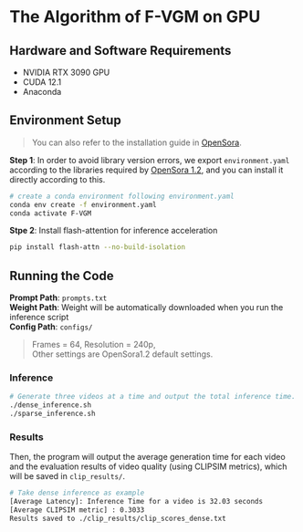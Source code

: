 # The Algorithm of F-VGM on GPU

## Hardware and Software Requirements
- NVIDIA RTX 3090 GPU
- CUDA 12.1
- Anaconda

## Environment Setup

> You can also refer to the installation guide in [OpenSora](https://github.com/hpcaitech/Open-Sora?tab=readme-ov-file#installation).

**Step 1**: In order to avoid library version errors, we export `environment.yaml` according to the libraries required by [OpenSora 1.2](https://github.com/hpcaitech/Open-Sora), and you can install it directly according to this.
```bash
# create a conda environment following environment.yaml
conda env create -f environment.yaml
conda activate F-VGM
```
**Stpe 2**: Install flash-attention for inference acceleration
```bash
pip install flash-attn --no-build-isolation
```

## Running the Code
**Prompt Path**: `prompts.txt`   
**Weight Path**: Weight will be automatically downloaded when you run the inference script  
**Config Path**: `configs/`
>Frames = 64, Resolution = 240p,  
Other settings are OpenSora1.2 default settings.
### Inference
```bash
# Generate three videos at a time and output the total inference time.
./dense_inference.sh
./sparse_inference.sh
```

### Results
Then, the program will output the average generation time for each video and the evaluation results of video quality (using CLIPSIM metrics), which will be saved in `clip_results/`. 

```bash
# Take dense inference as example
[Average Latency]: Inference Time for a video is 32.03 seconds
[Average CLIPSIM metric] : 0.3033
Results saved to ./clip_results/clip_scores_dense.txt
```